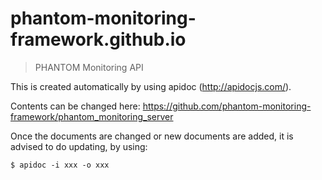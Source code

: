 # phantom-monitoring-framework.github.io
> PHANTOM Monitoring API

This is created automatically by using apidoc (http://apidocjs.com/). 

Contents can be changed here:
https://github.com/phantom-monitoring-framework/phantom_monitoring_server

Once the documents are changed or new documents are added, it is advised to do updating, by using:

```
$ apidoc -i xxx -o xxx
```
